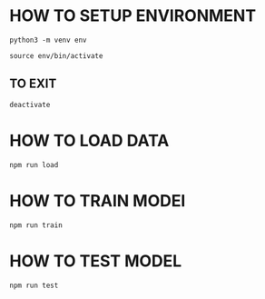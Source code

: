 # HOW TO SETUP ENVIRONMENT

```
python3 -m venv env
```

```
source env/bin/activate
```

## TO EXIT

```
deactivate
```

# HOW TO LOAD DATA

```
npm run load
```

# HOW TO TRAIN MODEl

```
npm run train
```

# HOW TO TEST MODEL

```
npm run test
```
